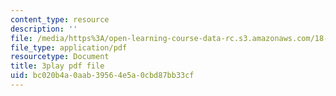 ```yaml
---
content_type: resource
description: ''
file: /media/https%3A/open-learning-course-data-rc.s3.amazonaws.com/18-01sc-single-variable-calculus-fall-2010/bc020b4a0aab39564e5a0cbd87bb33cf_JXPe2J069c.pdf
file_type: application/pdf
resourcetype: Document
title: 3play pdf file
uid: bc020b4a-0aab-3956-4e5a-0cbd87bb33cf
---
```

